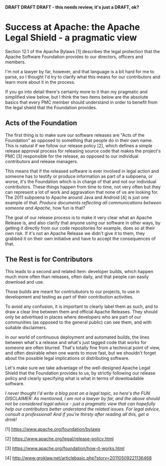 **DRAFT DRAFT DRAFT - this needs review, it's just a DRAFT, ok?**

Success at Apache: the Apache Legal Shield - a pragmatic view
========

Section 12.1 of the Apache Bylaws [1] describes the legal protection that the Apache Software Foundation provides to our directors, officers and members. 

I'm not a lawyer by far, however, and that language is a bit hard for me to parse, so I thought I'd try to clarify what this means for our contributors and learn more about it in the process.

If you go into detail there's certainly more to it than my pragmatic and simplified view below, but I think the two items below are the absolute basics that every PMC member should understand in order to benefit from the legal shield that the Foundation provides.

Acts of the Foundation
------
The first thing is to make sure our software releases are "Acts of the Foundation" as opposed to something that people do in their own name. This is natural if we follow our release policy [2], which defines a simple release approval process for releasing source code that makes the project's PMC [3] responsible for the release, as opposed to our individual contributors and release managers.

This means that if the released software is ever involved in legal action and someone has to testify or produce information as part of a subpoena, or worse, it's the Foundation which is in charge of that and not our individual contributors. These things happen from time to time, not very often but they can represent a lot of work and aggravation that none of us are looking for. The 2011 subpoena to Apache around Java and Android [4] is just one example of that. _Produce documents reflecting all communications between someone and Apache_, how fun is that?

The goal of our release process is to make it very clear what an Apache Release is, and also clarify that anyone using our software in other ways, by getting it directly from our code repositories for example, does so at their own risk. If it's not an Apache Release we didn't give it to them, they grabbed it on their own initiative and have to accept the consequences of that.

The Rest is for Contributors
-----
This leads to a second and related item: developer builds, which happen much more often than releases, often daily, and that people can easily download and use.

Those builds are meant for contriubutors to our projects, to use in development and testing as part of their contribution activities.

To avoid any confusion, it is important to clearly label them as such, and to draw a clear line between them and official Apache Releases. They should only be advertised in places where developers who are part of our communities (as opposed to the general public) can see them, and with suitable disclaimers.

In our world of continuous deployment and automated builds, the lines between what's a release and what's just tagged code that works for someone are often blurred. That's totally fine from a technical point of view, and often desirable when one wants to move fast, but we shouldn't forget about the possible legal implications ot distributing software.

Let's make sure we take advantage of the well-designed Apache Legal Shield that the Foundation provides to us, by strictly following our release policy and clearly specifying what is what in terms of downloadable software.

_I never thought I'd write a blog post on a legal topic, so here's the FUN DISCLAIMER: As mentioned, I am not a lawyer by far, and the above should not be considered legal advice - just a pragmatic view that can hopefully help our contributors better understand the related issues. For legal advice, consult a professional! And if you're thirsty after reading all this, get a drink!_

[1] https://www.apache.org/foundation/bylaws

[2] https://www.apache.org/legal/release-policy.html

[3] https://www.apache.org/foundation/how-it-works.html

[4] http://www.groklaw.net/articlebasic.php?story=20110509221136468
